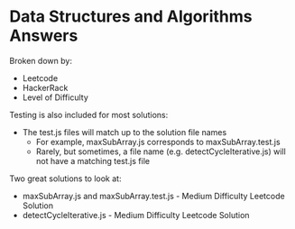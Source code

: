 # Data Structures and Algorithms Answers

Broken down by:
* Leetcode
* HackerRack
* Level of Difficulty

Testing is also included for most solutions:
* The test.js files will match up to the solution file names
    * For example, maxSubArray.js corresponds to maxSubArray.test.js
    * Rarely, but sometimes, a file name (e.g. detectCycleIterative.js) will not have a matching test.js file

Two great solutions to look at:
* maxSubArray.js and maxSubArray.test.js - Medium Difficulty Leetcode Solution
* detectCycleIterative.js - Medium Difficulty Leetcode Solution
